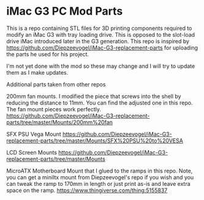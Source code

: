 # iMac G3 PC Mod Parts

This is a repo containing STL files for 3D printing components required to modify an iMac G3 with tray loading drive. This is opposed to the slot-load drive iMac introduced later in the G3 generation. This repo is inspired by https://github.com/Diepzeevogel/iMac-G3-replacement-parts for uploading the parts he used for his project.

I'm not yet done with the mod so these may change and I will try to update them as I make updates.


Additional parts taken from other repos

200mm fan mounts. I modified the piece that screws into the shell by reducing the distance to 11mm. You can find the adjusted one in this repo. The fan mount pieces work perfectly.
https://github.com/Diepzeevogel/iMac-G3-replacement-parts/tree/master/Mounts/200mm%20fan

SFX PSU Vega Mount 
https://github.com/Diepzeevogel/iMac-G3-replacement-parts/tree/master/Mounts/SFX%20PSU%20to%20VESA 

LCD Screen Mounts
https://github.com/Diepzeevogel/iMac-G3-replacement-parts/tree/master/Mounts

MicroATX Motherboard Mount that I glued to the ramps in this repo.
Note, you can get a miniItx mount from Diepzeevogel's repo if you wish and you can tweak the ramp to 170mm in length or just print as-is and leave extra space on the ramp. 
https://www.thingiverse.com/thing:5155837
